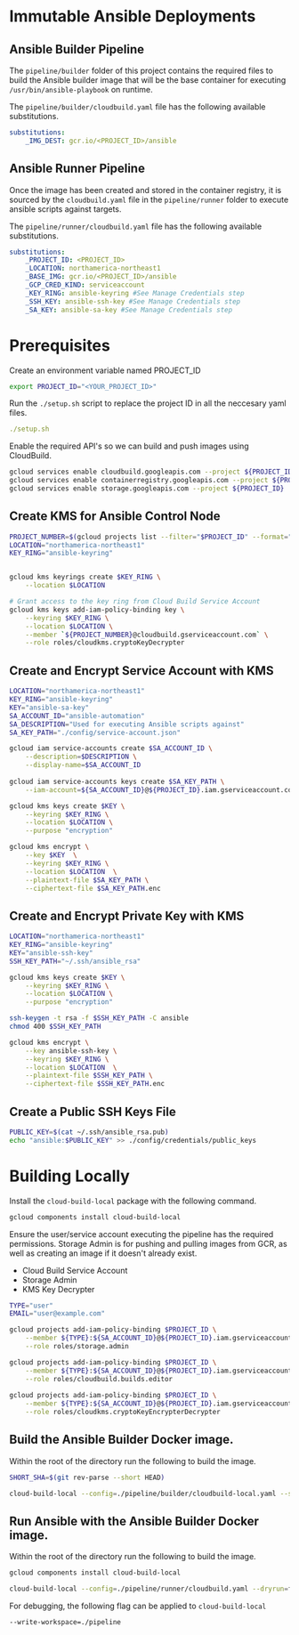 # Immutable Ansible Deployments

## Ansible Builder Pipeline

The `pipeline/builder` folder of this project contains the required files to build the Ansible builder image that will be the base container for executing `/usr/bin/ansible-playbook` on runtime.

The `pipeline/builder/cloudbuild.yaml` file has the following available substitutions.

```yaml
substitutions:
    _IMG_DEST: gcr.io/<PROJECT_ID>/ansible
```

## Ansible Runner Pipeline
Once the image has been created and stored in the container registry, it is sourced by the `cloudbuild.yaml` file in the `pipeline/runner` folder to execute ansible scripts against targets.

The `pipeline/runner/cloudbuild.yaml` file has the following available substitutions.

```yaml
substitutions:
    _PROJECT_ID: <PROJECT_ID>
    _LOCATION: northamerica-northeast1
    _BASE_IMG: gcr.io/<PROJECT_ID>/ansible
    _GCP_CRED_KIND: serviceaccount
    _KEY_RING: ansible-keyring #See Manage Credentials step
    _SSH_KEY: ansible-ssh-key #See Manage Credentials step
    _SA_KEY: ansible-sa-key #See Manage Credentials step
```

# Prerequisites

Create an environment variable named PROJECT_ID
```sh
export PROJECT_ID="<YOUR_PROJECT_ID>"
```

Run the `./setup.sh` script to replace the project ID in all the neccesary yaml files.

```yaml
./setup.sh
```

Enable the required API's so we can build and push images using CloudBuild.

```sh
gcloud services enable cloudbuild.googleapis.com --project ${PROJECT_ID}
gcloud services enable containerregistry.googleapis.com --project ${PROJECT_ID}
gcloud services enable storage.googleapis.com --project ${PROJECT_ID}
```

## Create KMS for Ansible Control Node

```sh
PROJECT_NUMBER=$(gcloud projects list --filter="$PROJECT_ID" --format="value(PROJECT_NUMBER)")
LOCATION="northamerica-northeast1"
KEY_RING="ansible-keyring"


gcloud kms keyrings create $KEY_RING \
    --location $LOCATION

# Grant access to the key ring from Cloud Build Service Account
gcloud kms keys add-iam-policy-binding key \
    --keyring $KEY_RING \
    --location $LOCATION \
    --member `${PROJECT_NUMBER}@cloudbuild.gserviceaccount.com` \
    --role roles/cloudkms.cryptoKeyDecrypter
```

## Create and Encrypt Service Account with KMS

```sh
LOCATION="northamerica-northeast1"
KEY_RING="ansible-keyring"
KEY="ansible-sa-key"
SA_ACCOUNT_ID="ansible-automation"
SA_DESCRIPTION="Used for executing Ansible scripts against"
SA_KEY_PATH="./config/service-account.json"

gcloud iam service-accounts create $SA_ACCOUNT_ID \
    --description=$DESCRIPTION \
    --display-name=$SA_ACCOUNT_ID
    
gcloud iam service-accounts keys create $SA_KEY_PATH \
    --iam-account=${SA_ACCOUNT_ID}@${PROJECT_ID}.iam.gserviceaccount.com

gcloud kms keys create $KEY \
    --keyring $KEY_RING \
    --location $LOCATION \
    --purpose "encryption"

gcloud kms encrypt \
    --key $KEY  \
    --keyring $KEY_RING \
    --location $LOCATION  \
    --plaintext-file $SA_KEY_PATH \
    --ciphertext-file $SA_KEY_PATH.enc
```

## Create and Encrypt Private Key with KMS

```sh
LOCATION="northamerica-northeast1"
KEY_RING="ansible-keyring"
KEY="ansible-ssh-key"
SSH_KEY_PATH="~/.ssh/ansible_rsa"

gcloud kms keys create $KEY \
    --keyring $KEY_RING \
    --location $LOCATION \
    --purpose "encryption"

ssh-keygen -t rsa -f $SSH_KEY_PATH -C ansible
chmod 400 $SSH_KEY_PATH

gcloud kms encrypt \
    --key ansible-ssh-key \
    --keyring $KEY_RING \
    --location $LOCATION  \
    --plaintext-file $SSH_KEY_PATH \
    --ciphertext-file $SSH_KEY_PATH.enc
```
## Create a Public SSH Keys File

```sh
PUBLIC_KEY=$(cat ~/.ssh/ansible_rsa.pub)
echo "ansible:$PUBLIC_KEY" >> ./config/credentials/public_keys
```
# Building Locally

Install the `cloud-build-local` package with the following command.

```sh
gcloud components install cloud-build-local
```

Ensure the user/service account executing the pipeline has the required permissions. Storage Admin is for pushing and pulling images from GCR, as well as creating an image if it doesn't already exist.

  - Cloud Build Service Account
  - Storage Admin
  - KMS Key Decrypter

```sh
TYPE="user"
EMAIL="user@example.com"

gcloud projects add-iam-policy-binding $PROJECT_ID \
    --member ${TYPE}:${SA_ACCOUNT_ID}@${PROJECT_ID}.iam.gserviceaccount.com \
    --role roles/storage.admin

gcloud projects add-iam-policy-binding $PROJECT_ID \
    --member ${TYPE}:${SA_ACCOUNT_ID}@${PROJECT_ID}.iam.gserviceaccount.com \
    --role roles/cloudbuild.builds.editor  
    
gcloud projects add-iam-policy-binding $PROJECT_ID \
    --member ${TYPE}:${SA_ACCOUNT_ID}@${PROJECT_ID}.iam.gserviceaccount.com \
    --role roles/cloudkms.cryptoKeyEncrypterDecrypter
```

## Build the Ansible Builder Docker image.

Within the root of the directory run the following to build the image.

```sh
SHORT_SHA=$(git rev-parse --short HEAD)

cloud-build-local --config=./pipeline/builder/cloudbuild-local.yaml --substitutions _SHORT_SHA=$SHORT_SHA --dryrun=false --push .
```

## Run Ansible with the Ansible Builder Docker image.

Within the root of the directory run the following to build the image.

```sh
gcloud components install cloud-build-local

cloud-build-local --config=./pipeline/runner/cloudbuild.yaml --dryrun=false .
```

For debugging, the following flag can be applied to `cloud-build-local`

```sh
--write-workspace=./pipeline
```
